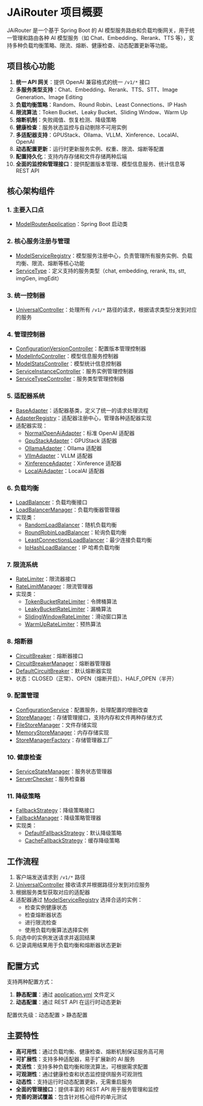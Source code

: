 # JAiRouter 项目概要

JAiRouter 是一个基于 Spring Boot 的 AI 模型服务路由和负载均衡网关，用于统一管理和路由各种 AI 模型服务（如 Chat、Embedding、Rerank、TTS 等），支持多种负载均衡策略、限流、熔断、健康检查、动态配置更新等功能。

## 项目核心功能

1. **统一 API 网关**：提供 OpenAI 兼容格式的统一 `/v1/*` 接口
2. **多服务类型支持**：Chat、Embedding、Rerank、TTS、STT、Image Generation、Image Editing
3. **负载均衡策略**：Random、Round Robin、Least Connections、IP Hash
4. **限流算法**：Token Bucket、Leaky Bucket、Sliding Window、Warm Up
5. **熔断机制**：失败阈值、恢复检测、降级策略
6. **健康检查**：服务状态监控与自动剔除不可用实例
7. **多适配器支持**：GPUStack、Ollama、VLLM、Xinference、LocalAI、OpenAI
8. **动态配置更新**：运行时更新服务实例、权重、限流、熔断等配置
9. **配置持久化**：支持内存存储和文件存储两种后端
10. **全面的监控和管理接口**：提供配置版本管理、模型信息服务、统计信息等 REST API

## 核心架构组件

### 1. 主要入口点
- [ModelRouterApplication](file://D:\IdeaProjects\model-router\src\main\java\org\unreal\modelrouter\ModelRouterApplication.java#L8-L18)：Spring Boot 启动类

### 2. 核心服务注册与管理
- [ModelServiceRegistry](file://D:\IdeaProjects\model-router\src\main\java\org\unreal\modelrouter\model\ModelServiceRegistry.java#L30-L656)：模型服务注册中心，负责管理所有服务实例、负载均衡、限流、熔断等核心功能
- [ServiceType](file://D:\IdeaProjects\model-router\src\main\java\org\unreal\modelrouter\model\ModelServiceRegistry.java#L40-L42)：定义支持的服务类型（chat, embedding, rerank, tts, stt, imgGen, imgEdit）

### 3. 统一控制器
- [UniversalController](file://D:\IdeaProjects\model-router\src\main\java\org\unreal\modelrouter\controller\UniversalController.java#L19-L190)：处理所有 `/v1/*` 路径的请求，根据请求类型分发到对应的服务

### 4. 管理控制器
- [ConfigurationVersionController](file://D:\IdeaProjects\model-router\src\main\java\org\unreal\modelrouter\controller\ConfigurationVersionController.java#L15-L110)：配置版本管理控制器
- [ModelInfoController](file://D:\IdeaProjects\model-router\src\main\java\org\unreal\modelrouter\controller\ModelInfoController.java#L16-L60)：模型信息服务控制器
- [ModelStatsController](file://D:\IdeaProjects\model-router\src\main\java\org\unreal\modelrouter\controller\ModelStatsController.java#L17-L53)：模型统计信息控制器
- [ServiceInstanceController](file://D:\IdeaProjects\model-router\src\main\java\org\unreal\modelrouter\controller\ServiceInstanceController.java#L21-L140)：服务实例管理控制器
- [ServiceTypeController](file://D:\IdeaProjects\model-router\src\main\java\org\unreal\modelrouter\controller\ServiceTypeController.java#L22-L120)：服务类型管理控制器

### 5. 适配器系统
- [BaseAdapter](file://D:\IdeaProjects\model-router\src\main\java\org\unreal\modelrouter\adapter\BaseAdapter.java#L18-L397)：适配器基类，定义了统一的请求处理流程
- [AdapterRegistry](file://D:\IdeaProjects\model-router\src\main\java\org\unreal\modelrouter\adapter\AdapterRegistry.java#L11-L78)：适配器注册中心，管理各种适配器实现
- 适配器实现：
  - [NormalOpenAiAdapter](file://D:\IdeaProjects\model-router\src\main\java\org\unreal\modelrouter\adapter\impl\NormalOpenAiAdapter.java#L13-L177)：标准 OpenAI 适配器
  - [GpuStackAdapter](file://D:\IdeaProjects\model-router\src\main\java\org\unreal\modelrouter\adapter\impl\GpuStackAdapter.java#L16-L269)：GPUStack 适配器
  - [OllamaAdapter](file://D:\IdeaProjects\model-router\src\main\java\org\unreal\modelrouter\adapter\impl\OllamaAdapter.java#L16-L204)：Ollama 适配器
  - [VllmAdapter](file://D:\IdeaProjects\model-router\src\main\java\org\unreal\modelrouter\adapter\impl\VllmAdapter.java#L17-L274)：VLLM 适配器
  - [XinferenceAdapter](file://D:\IdeaProjects\model-router\src\main\java\org\unreal\modelrouter\adapter\impl\XinferenceAdapter.java#L17-L221)：Xinference 适配器
  - [LocalAiAdapter](file://D:\IdeaProjects\model-router\src\main\java\org\unreal\modelrouter\adapter\impl\LocalAiAdapter.java#L17-L272)：LocalAI 适配器

### 6. 负载均衡
- [LoadBalancer](file://D:\IdeaProjects\model-router\src\main\java\org\unreal\modelrouter\loadbalancer\LoadBalancer.java#L13-L46)：负载均衡接口
- [LoadBalancerManager](file://D:\IdeaProjects\model-router\src\main\java\org\unreal\modelrouter\loadbalancer\LoadBalancerManager.java#L11-L46)：负载均衡器管理器
- 实现类：
  - [RandomLoadBalancer](file://D:\IdeaProjects\model-router\src\main\java\org\unreal\modelrouter\loadbalancer\impl\RandomLoadBalancer.java#L19-L97)：随机负载均衡
  - [RoundRobinLoadBalancer](file://D:\IdeaProjects\model-router\src\main\java\org\unreal\modelrouter\loadbalancer\impl\RoundRobinLoadBalancer.java#L16-L56)：轮询负载均衡
  - [LeastConnectionsLoadBalancer](file://D:\IdeaProjects\model-router\src\main\java\org\unreal\modelrouter\loadbalancer\impl\LeastConnectionsLoadBalancer.java#L15-L74)：最少连接负载均衡
  - [IpHashLoadBalancer](file://D:\IdeaProjects\model-router\src\main\java\org\unreal\modelrouter\loadbalancer\impl\IpHashLoadBalancer.java#L16-L83)：IP 哈希负载均衡

### 7. 限流系统
- [RateLimiter](file://D:\IdeaProjects\model-router\src\main\java\org\unreal\modelrouter\ratelimit\RateLimiter.java#L5-L18)：限流器接口
- [RateLimitManager](file://D:\IdeaProjects\model-router\src\main\java\org\unreal\modelrouter\ratelimit\RateLimitManager.java#L17-L105)：限流管理器
- 实现类：
  - [TokenBucketRateLimiter](file://D:\IdeaProjects\model-router\src\main\java\org\unreal\modelrouter\ratelimit\impl\TokenBucketRateLimiter.java#L8-L38)：令牌桶算法
  - [LeakyBucketRateLimiter](file://D:\IdeaProjects\model-router\src\main\java\org\unreal\modelrouter\ratelimit\impl\LeakyBucketRateLimiter.java#L12-L42)：漏桶算法
  - [SlidingWindowRateLimiter](file://D:\IdeaProjects\model-router\src\main\java\org\unreal\modelrouter\ratelimit\impl\SlidingWindowRateLimiter.java#L12-L31)：滑动窗口算法
  - [WarmUpRateLimiter](file://D:\IdeaProjects\model-router\src\main\java\org\unreal\modelrouter\ratelimit\impl\WarmUpRateLimiter.java#L12-L79)：预热算法

### 8. 熔断器
- [CircuitBreaker](file://D:\IdeaProjects\model-router\src\main\java\org\unreal\modelrouter\circuitbreaker\CircuitBreaker.java#L2-L13)：熔断器接口
- [CircuitBreakerManager](file://D:\IdeaProjects\model-router\src\main\java\org\unreal\modelrouter\circuitbreaker\CircuitBreakerManager.java#L9-L34)：熔断器管理器
- [DefaultCircuitBreaker](file://D:\IdeaProjects\model-router\src\main\java\org\unreal\modelrouter\circuitbreaker\DefaultCircuitBreaker.java#L2-L84)：默认熔断器实现
- 状态：CLOSED（正常）、OPEN（熔断开启）、HALF_OPEN（半开）

### 9. 配置管理
- [ConfigurationService](file://D:\IdeaProjects\model-router\src\main\java\org\unreal\modelrouter\config\ConfigurationService.java#L18-L572)：配置服务，处理配置的增删改查
- [StoreManager](file://D:\IdeaProjects\model-router\src\main\java\org\unreal\modelrouter\store\StoreManager.java#L8-L49)：存储管理接口，支持内存和文件两种存储方式
- [FileStoreManager](file://D:\IdeaProjects\model-router\src\main\java\org\unreal\modelrouter\store\FileStoreManager.java#L19-L114)：文件存储实现
- [MemoryStoreManager](file://D:\IdeaProjects\model-router\src\main\java\org\unreal\modelrouter\store\MemoryStoreManager.java#L10-L55)：内存存储实现
- [StoreManagerFactory](file://D:\IdeaProjects\model-router\src\main\java\org\unreal\modelrouter\store\StoreManagerFactory.java#L11-L47)：存储管理器工厂

### 10. 健康检查
- [ServiceStateManager](file://D:\IdeaProjects\model-router\src\main\java\org\unreal\modelrouter\checker\ServiceStateManager.java#L14-L79)：服务状态管理器
- [ServerChecker](file://D:\IdeaProjects\model-router\src\main\java\org\unreal\modelrouter\checker\ServerChecker.java#L16-L122)：服务检查器

### 11. 降级策略
- [FallbackStrategy](file://D:\IdeaProjects\model-router\src\main\java\org\unreal\modelrouter\fallback\FallbackStrategy.java#L5-L12)：降级策略接口
- [FallbackManager](file://D:\IdeaProjects\model-router\src\main\java\org\unreal\modelrouter\fallback\FallbackManager.java#L11-L43)：降级策略管理器
- 实现类：
  - [DefaultFallbackStrategy](file://D:\IdeaProjects\model-router\src\main\java\org\unreal\modelrouter\fallback\impl\DefaultFallbackStrategy.java#L10-L28)：默认降级策略
  - [CacheFallbackStrategy](file://D:\IdeaProjects\model-router\src\main\java\org\unreal\modelrouter\fallback\impl\CacheFallbackStrategy.java#L22-L142)：缓存降级策略

## 工作流程

1. 客户端发送请求到 `/v1/*` 路径
2. [UniversalController](file://D:\IdeaProjects\model-router\src\main\java\org\unreal\modelrouter\controller\UniversalController.java#L19-L190) 接收请求并根据路径分发到对应服务
3. 根据服务类型获取对应的适配器
4. 适配器通过 [ModelServiceRegistry](file://D:\IdeaProjects\model-router\src\main\java\org\unreal\modelrouter\model\ModelServiceRegistry.java#L30-L656) 选择合适的实例：
   - 检查实例健康状态
   - 检查熔断器状态
   - 进行限流检查
   - 使用负载均衡算法选择实例
5. 向选中的实例发送请求并返回结果
6. 记录调用结果用于负载均衡和熔断器状态更新

## 配置方式

支持两种配置方式：
1. **静态配置**：通过 [application.yml](file://D:\IdeaProjects\model-router\src\main\resources\application.yml) 文件定义
2. **动态配置**：通过 REST API 在运行时动态更新

配置优先级：动态配置 > 静态配置

## 主要特性

- **高可用性**：通过负载均衡、健康检查、熔断机制保证服务高可用
- **可扩展性**：支持多种适配器，易于扩展新的 AI 服务
- **灵活性**：支持多种负载均衡和限流算法，可根据需求配置
- **可观测性**：通过健康检查和状态监控提供服务可观测性
- **动态性**：支持运行时动态配置更新，无需重启服务
- **全面的管理接口**：提供丰富的 REST API 用于服务管理和监控
- **完善的测试覆盖**：包含针对核心组件的单元测试

